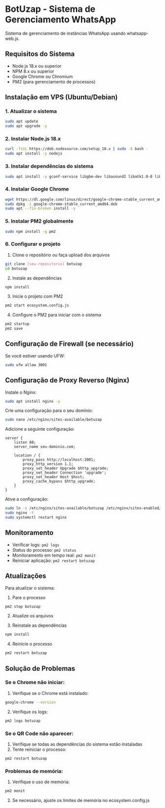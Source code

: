 # BotUzap - Sistema de Gerenciamento WhatsApp

Sistema de gerenciamento de instâncias WhatsApp usando whatsapp-web.js.

## Requisitos do Sistema

- Node.js 18.x ou superior
- NPM 8.x ou superior
- Google Chrome ou Chromium
- PM2 (para gerenciamento de processos)

## Instalação em VPS (Ubuntu/Debian)

### 1. Atualizar o sistema
```bash
sudo apt update
sudo apt upgrade -y
```

### 2. Instalar Node.js 18.x
```bash
curl -fsSL https://deb.nodesource.com/setup_18.x | sudo -E bash -
sudo apt install -y nodejs
```

### 3. Instalar dependências do sistema
```bash
sudo apt install -y gconf-service libgbm-dev libasound2 libatk1.0-0 libc6 libcairo2 libcups2 libdbus-1-3 libexpat1 libfontconfig1 libgcc1 libgconf-2-4 libgdk-pixbuf2.0-0 libglib2.0-0 libgtk-3-0 libnspr4 libpango-1.0-0 libpangocairo-1.0-0 libstdc++6 libx11-6 libx11-xcb1 libxcb1 libxcomposite1 libxcursor1 libxdamage1 libxext6 libxfixes3 libxi6 libxrandr2 libxrender1 libxss1 libxtst6 ca-certificates fonts-liberation libappindicator1 libnss3 lsb-release xdg-utils wget build-essential
```

### 4. Instalar Google Chrome
```bash
wget https://dl.google.com/linux/direct/google-chrome-stable_current_amd64.deb
sudo dpkg -i google-chrome-stable_current_amd64.deb
sudo apt --fix-broken install -y
```

### 5. Instalar PM2 globalmente
```bash
sudo npm install -g pm2
```

### 6. Configurar o projeto

1. Clone o repositório ou faça upload dos arquivos
```bash
git clone [seu-repositorio] botuzap
cd botuzap
```

2. Instale as dependências
```bash
npm install
```

3. Inicie o projeto com PM2
```bash
pm2 start ecosystem.config.js
```

4. Configure o PM2 para iniciar com o sistema
```bash
pm2 startup
pm2 save
```

## Configuração de Firewall (se necessário)

Se você estiver usando UFW:
```bash
sudo ufw allow 3001
```

## Configuração de Proxy Reverso (Nginx)

Instale o Nginx:
```bash
sudo apt install nginx -y
```

Crie uma configuração para o seu domínio:
```bash
sudo nano /etc/nginx/sites-available/botuzap
```

Adicione a seguinte configuração:
```nginx
server {
    listen 80;
    server_name seu-dominio.com;

    location / {
        proxy_pass http://localhost:3001;
        proxy_http_version 1.1;
        proxy_set_header Upgrade $http_upgrade;
        proxy_set_header Connection 'upgrade';
        proxy_set_header Host $host;
        proxy_cache_bypass $http_upgrade;
    }
}
```

Ative a configuração:
```bash
sudo ln -s /etc/nginx/sites-available/botuzap /etc/nginx/sites-enabled/
sudo nginx -t
sudo systemctl restart nginx
```

## Monitoramento

- Verificar logs: `pm2 logs`
- Status do processo: `pm2 status`
- Monitoramento em tempo real: `pm2 monit`
- Reiniciar aplicação: `pm2 restart botuzap`

## Atualizações

Para atualizar o sistema:

1. Pare o processo
```bash
pm2 stop botuzap
```

2. Atualize os arquivos

3. Reinstale as dependências
```bash
npm install
```

4. Reinicie o processo
```bash
pm2 restart botuzap
```

## Solução de Problemas

### Se o Chrome não iniciar:
1. Verifique se o Chrome está instalado:
```bash
google-chrome --version
```

2. Verifique os logs:
```bash
pm2 logs botuzap
```

### Se o QR Code não aparecer:
1. Verifique se todas as dependências do sistema estão instaladas
2. Tente reiniciar o processo:
```bash
pm2 restart botuzap
```

### Problemas de memória:
1. Verifique o uso de memória:
```bash
pm2 monit
```

2. Se necessário, ajuste os limites de memória no ecosystem.config.js

